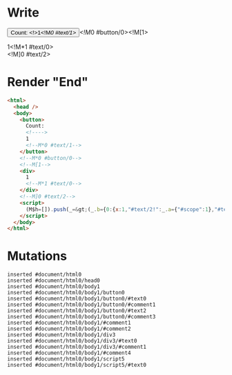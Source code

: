 # Write
  <button>Count: <!>1<!M*0 #text/1></button><!M*0 #button/0><!M[1><div>1<!M*1 #text/0></div><!M]0 #text/2><script>(M$h=[]).push(_=>(_.b={0:{x:1,"#text/2!":_.a={"#scope":1},"#text/2(":_._["packages/translator-tags/src/__tests__/fixtures/dynamic-tag-args/components/custom-tag.marko"],"#scope":0},1:_.a}),[0,"packages/translator-tags/src/__tests__/fixtures/dynamic-tag-args/template.marko_0_x",])</script>


# Render "End"
```html
<html>
  <head />
  <body>
    <button>
      Count: 
      <!---->
      1
      <!--M*0 #text/1-->
    </button>
    <!--M*0 #button/0-->
    <!--M[1-->
    <div>
      1
      <!--M*1 #text/0-->
    </div>
    <!--M]0 #text/2-->
    <script>
      (M$h=[]).push(_=&gt;(_.b={0:{x:1,"#text/2!":_.a={"#scope":1},"#text/2(":_._["packages/translator-tags/src/__tests__/fixtures/dynamic-tag-args/components/custom-tag.marko"],"#scope":0},1:_.a}),[0,"packages/translator-tags/src/__tests__/fixtures/dynamic-tag-args/template.marko_0_x",])
    </script>
  </body>
</html>
```

# Mutations
```
inserted #document/html0
inserted #document/html0/head0
inserted #document/html0/body1
inserted #document/html0/body1/button0
inserted #document/html0/body1/button0/#text0
inserted #document/html0/body1/button0/#comment1
inserted #document/html0/body1/button0/#text2
inserted #document/html0/body1/button0/#comment3
inserted #document/html0/body1/#comment1
inserted #document/html0/body1/#comment2
inserted #document/html0/body1/div3
inserted #document/html0/body1/div3/#text0
inserted #document/html0/body1/div3/#comment1
inserted #document/html0/body1/#comment4
inserted #document/html0/body1/script5
inserted #document/html0/body1/script5/#text0
```